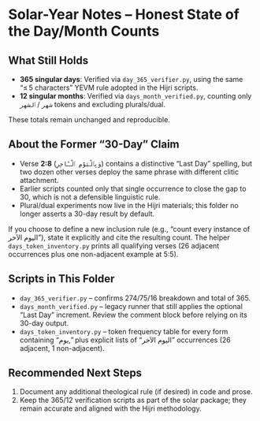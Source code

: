 # Solar-Year Notes – Honest State of the Day/Month Counts

## What Still Holds

- **365 singular days**: Verified via `day_365_verifier.py`, using the same “≤ 5 characters”
  YEVM rule adopted in the Hijri scripts.
- **12 singular months**: Verified via `days_month_verified.py`, counting only `شهر` /
  `ٱلشهر` tokens and excluding plurals/dual.

These totals remain unchanged and reproducible.

## About the Former “30-Day” Claim

- Verse **2:8** (`وَبِٱلْيَوْمِ ٱلْـَٔاخِرِ`) contains a distinctive “Last Day” spelling,
  but two dozen other verses deploy the same phrase with different clitic attachment.
- Earlier scripts counted only that single occurrence to close the gap to 30, which is not
  a defensible linguistic rule.
- Plural/dual experiments now live in the Hijri materials; this folder no longer asserts a
  30-day result by default.

If you choose to define a new inclusion rule (e.g., “count every instance of اليوم الآخر”),
state it explicitly and cite the resulting count. The helper `days_token_inventory.py`
prints all qualifying verses (26 adjacent occurrences plus one non-adjacent example at 5:5).

## Scripts in This Folder

- `day_365_verifier.py` – confirms 274/75/16 breakdown and total of 365.
- `days_month_verified.py` – legacy runner that still applies the optional “Last Day”
  increment. Review the comment block before relying on its 30-day output.
- `days_token_inventory.py` – token frequency table for every form containing “يوم,” plus
  explicit lists of “اليوم الآخر” occurrences (26 adjacent, 1 non-adjacent).

## Recommended Next Steps

1. Document any additional theological rule (if desired) in code and prose.
2. Keep the 365/12 verification scripts as part of the solar package; they remain accurate
   and aligned with the Hijri methodology.

